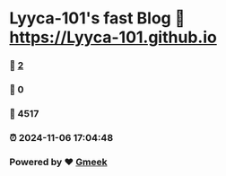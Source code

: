 # Lyyca-101's fast Blog :link: https://Lyyca-101.github.io 
### :page_facing_up: [2](https://Lyyca-101.github.io/tag.html) 
### :speech_balloon: 0 
### :hibiscus: 4517 
### :alarm_clock: 2024-11-06 17:04:48 
### Powered by :heart: [Gmeek](https://github.com/Meekdai/Gmeek)
